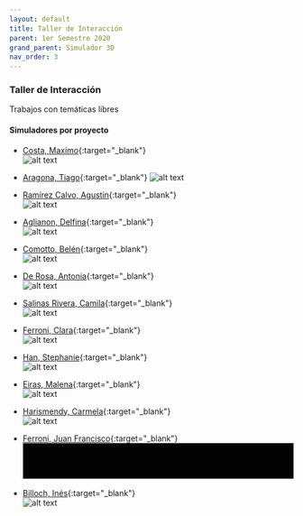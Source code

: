 ```yaml
---
layout: default
title: Taller de Interacción
parent: 1er Semestre 2020
grand_parent: Simulador 3D
nav_order: 3
---
```


### Taller de Interacción

Trabajos con temáticas libres  

#### Simuladores por proyecto

- [Costa, Maximo](http://udesa.cristianreynaga.com/simuladorlab/2020/1semestre/interaccion/costamaximo.html){:target="_blank"}  
![alt text](/assets/gifs/costa.gif "Costa")

- [Aragona, Tiago](http://udesa.cristianreynaga.com/simuladorlab/2020/1semestre/interaccion/aragonatiago.html){:target="_blank"}
![alt text](/assets/gifs/aragona.gif "Aragona")  

- [Ramírez Calvo, Agustin](http://udesa.cristianreynaga.com/simuladorlab/2020/1semestre/interaccion/ramirezcalvoagustin.html){:target="_blank"}  
![alt text](/assets/gifs/ramirezcalvo.gif "Ramírez Calvo")

- [Aglianon, Delfina](http://udesa.cristianreynaga.com/simuladorlab/2020/1semestre/interaccion/aglianondelfina.html){:target="_blank"}  
![alt text](/assets/gifs/aglianon.gif "Aglianon")

- [Comotto, Belén](http://udesa.cristianreynaga.com/simuladorlab/2020/1semestre/interaccion/comottobelen.html){:target="_blank"}  
![alt text](/assets/gifs/comotto.gif "Comotto")

- [De Rosa, Antonia](http://udesa.cristianreynaga.com/simuladorlab/2020/1semestre/interaccion/derosaantonia.html){:target="_blank"}  
![alt text](/assets/gifs/derosa.gif "De Rosa")

- [Salinas Rivera, Camila](http://udesa.cristianreynaga.com/simuladorlab/2020/1semestre/interaccion/salinasriveracamila.html){:target="_blank"}  
![alt text](/assets/gifs/salinasrivera.gif "Salinas Rivera")

- [Ferroni, Clara](http://udesa.cristianreynaga.com/simuladorlab/2020/1semestre/interaccion/ferroniclara.html){:target="_blank"}  
![alt text](/assets/gifs/ferroniclara.gif "Ferroni Clara")

- [Han, Stephanie](http://udesa.cristianreynaga.com/simuladorlab/2020/1semestre/interaccion/hanstephanie.html){:target="_blank"}  
![alt text](/assets/gifs/han.gif "Han")

- [Eiras, Malena](http://udesa.cristianreynaga.com/simuladorlab/2020/1semestre/interaccion/eirasmalena.html){:target="_blank"}  
![alt text](/assets/gifs/eiras.gif "Eiras")

- [Harismendy, Carmela](http://udesa.cristianreynaga.com/simuladorlab/2020/1semestre/interaccion/harismendycarmela.html){:target="_blank"}  
![alt text](/assets/gifs/harismendy.gif "Harismendy")

- [Ferroni, Juan Francisco](http://udesa.cristianreynaga.com/simuladorlab/2020/1semestre/interaccion/ferronijuanfrancisco.html){:target="_blank"}  
![alt text](/assets/gifs/ferronifrancisco.gif "Ferroni Juan Francisco")

- [Billoch, Inés](http://udesa.cristianreynaga.com/simuladorlab/2020/1semestre/interaccion/billochines.html){:target="_blank"}  
![alt text](/assets/gifs/billochines.gif "Billoch")
